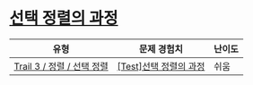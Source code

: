 # [선택 정렬의 과정](https://en.codetree.ai/trails/complete/curated-cards/test-selection-sort-progress)

|유형|문제 경험치|난이도|
|---|---|---|
|[Trail 3 / 정렬 / 선택 정렬](https://www.codetree.ai/trail-info/novice-high/)|[[Test]선택 정렬의 과정](https://www.codetree.ai/trails/complete/curated-cards/test-selection-sort-progress/)|쉬움|

